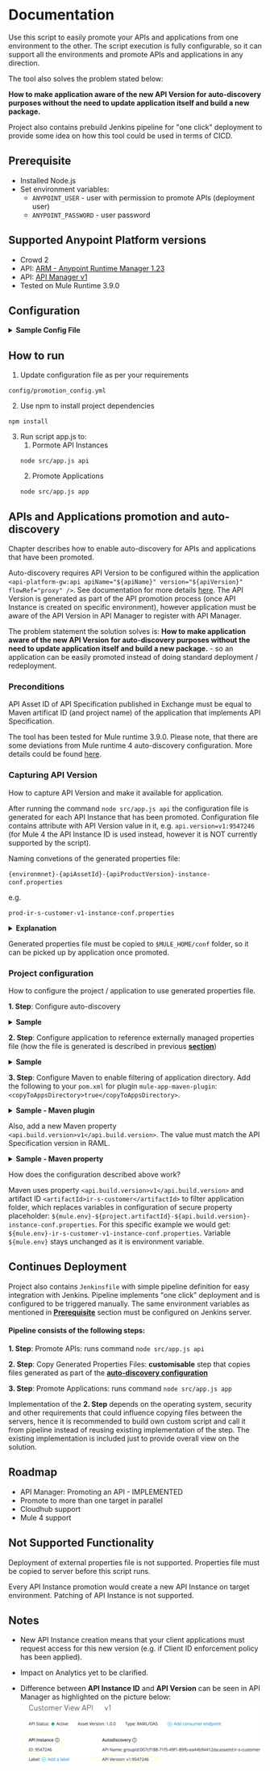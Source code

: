 
# Documentation 

Use this script to easily promote your APIs and applications from one environment to the other. The script execution is fully configurable, so it can support all the environments and promote APIs and applications in any direction. 

The tool also solves the problem stated below:<p>
**How to make application aware of the new API Version for auto-discovery purposes without the need to update application itself and build a new package.**

Project also contains prebuild Jenkins pipeline for "one click" deployment to provide some idea on how this tool could be used in terms of CICD.

## Prerequisite

* Installed Node.js
* Set environment variables:
	* `ANYPOINT_USER` - user with permission to promote APIs (deployment user)
	* `ANYPOINT_PASSWORD` - user password

## Supported Anypoint Platform versions

* Crowd 2
* API: [ARM - Anypoint Runtime Manager 1.23](https://anypoint.mulesoft.com/apiplatform/anypoint-platform/#/portals/organizations/ae639f94-da46-42bc-9d51-180ec25cf994/apis/38784/versions/1490649/pages/182845)
* API: [API Manager v1](https://anypoint.mulesoft.com/exchange/portals/anypoint-platform-eng/f1e97bc6-315a-4490-82a7-23abe036327a.anypoint-platform/api-manager-api/api/v1/pages/Promoting%20an%20API/)
* Tested on Mule Runtime 3.9.0


## Configuration
<details><summary><b>Sample Config File</b></summary><p>
	
```
Config:
  SourceEnvName: "TEST" 		  //name of environment configure on ARM
  SourceServerName: "summer" 	//source runtime name - could be server or cluster
  SourceServerType: "SERVER" 	//supported types are SERVER or CLUSTER
  TargetEnvName: "PROD" 		  //name of environment configured on ARM
  TargetServerName: "joker" 	//target runtime name - could be server or cluster
  TargetServerType: "SERVER" 	//supported types are SERVER or CLUSTER
  Applications: 				      //all the applications running on source runtime that should be promoted to target runtime
    - hello-world-v1
    - hello-world-v2
  Apis:                       //API instances (in API Manager) that should be promoted to target environment
    - 9546857                 //API Instance ID of the source API Instance
```
</p></details>

## How to run
1. Update configuration file as per your requirements
```
config/promotion_config.yml
```
2. Use npm to install project dependencies
```
npm install
```
3. Run script app.js to:
	1. Pormote API Instances
	```
	node src/app.js api
	```
	2. Promote Applications
	```
	node src/app.js app
	```

## APIs and Applications promotion and auto-discovery
Chapter describes how to enable auto-discovery for APIs and applications that have been promoted.

Auto-discovery requires API Version to be configured within the application `<api-platform-gw:api apiName="${apiName}" version="${apiVersion}" flowRef="proxy" />`. See documentation for more details [here](https://docs.mulesoft.com/api-manager/v/2.x/configure-auto-discovery-new-task). The API Version is generated as part of the API promotion process (once API Instance is created on specific environment), however application must be aware of the API Version in API Manager to register with API Manager.

The problem statement the solution solves is: **How to make application aware of the new API Version for auto-discovery purposes without the need to update application itself and build a new package.** - so an application can be easily promoted instead of doing standard deployment / redeployment.

### Preconditions
API Asset ID of API Specification published in Exchange must be equal to Maven artificat ID (and project name) of the application that implements API Specification.

The tool has been tested for Mule runtime 3.9.0. Please note, that there are some deviations from Mule runtime 4 auto-discovery configuration. More details could be found [here](https://docs.mulesoft.com/api-manager/v/2.x/api-auto-discovery-new-concept).

### Capturing API Version
How to capture API Version and make it available for application.

After running the command `node src/app.js api` the configuration file is generated for each API Instance that has been promoted. Configuration file contains attribute with API Version value in it, e.g. `api.version=v1:9547246` (for Mule 4 the API Instance ID is used instead, however it is NOT currently supported by the script).

Naming convetions of the generated properties file: 
```
{environmnet}-{apiAssetId}-{apiProductVersion}-instance-conf.properties
```
e.g. 
```
prod-ir-s-customer-v1-instance-conf.properties
```

<details><summary><b>Explanation</b></summary><p>
	
```
{environment}: Usually configured as environment variable to define runtime environment. e.g. mule.env=prod 
{apiAssetId}: Exchange Asset ID of API Specification (application Maven artefact ID must have the same value) 
{apiProductVersion}: API Version defined in RAML, also available on Exchange, e.g. v1. This is NOT API Version in API Manager that has the following format: apiProductVersion:apiInstanceId, e.g. v1:9547246 
```
</p></details><p></p>

Generated properties file must be copied to `$MULE_HOME/conf` folder, so it can be picked up by application once promoted.

### Project configuration
How to configure the project / application to use generated properties file.

**1. Step**: Configure auto-discovery

<details><summary><b>Sample</b></summary>
	
```xml
<api-platform-gw:api apiName="${api.name}" version="${api.version}" flowRef="api-main" create="true" apikitRef="api-config" doc:name="API Autodiscovery"/>
```
</details><p></p>

**2. Step**: Configure application to reference externally managed properties file (how the file is generated is described in previous [**section**](#capturing-api-version))

<details><summary><b>Sample</b></summary>
	
```xml
<secure-property-placeholder:config name="Secure_Property_Placeholder"  
      key="${sec.key}" 
      location="${mule.env}.properties,${mule.env}-${project.artifactId}-${api.build.version}-instance-conf.properties" doc:name="Secure Property Placeholder"/>
```
</details><p></p>

**3. Step**: Configure Maven to enable filtering of application directory. Add the following to your `pom.xml` for plugin `mule-app-maven-plugin`: `<copyToAppsDirectory>true</copyToAppsDirectory>`.

<details><summary><b>Sample - Maven plugin</b></summary>
	
```xml
<plugin>
  <groupId>org.mule.tools.maven</groupId>
  <artifactId>mule-app-maven-plugin</artifactId>
  <version>${mule.tools.version}</version>
  <extensions>true</extensions>
  <configuration>
    <copyToAppsDirectory>true</copyToAppsDirectory>
    <filterAppDirectory>true</filterAppDirectory>
  </configuration>
</plugin> 
```
</details><p></p>

Also, add a new Maven property `<api.build.version>v1</api.build.version>`. The value must match the API Specification version in RAML.

<details><summary><b>Sample - Maven property</b></summary>
	
```xml
  <properties>
    <api.build.version>v1</api.build.version>
    
    <project.build.sourceEncoding>UTF-8</project.build.sourceEncoding>
    <project.reporting.outputEncoding>UTF-8</project.reporting.outputEncoding>
    <mule.version>3.9.0</mule.version>
    <mule.tools.version>1.2</mule.tools.version>
    <maven.assembly.plugin.version>3.0.0</maven.assembly.plugin.version>
    <maven.release.plugin.version>2.5.3</maven.release.plugin.version>
    <munit.version>1.3.7</munit.version>
    <mule.munit.support.version>3.9.1</mule.munit.support.version>
  </properties>
```
</details><p></p>

How does the configuration described above work? <p></p>
Maven uses property `<api.build.version>v1</api.build.version>` and artifact ID `<artifactId>ir-s-customer</artifactId>` to filter application folder, which replaces variables in configuration of secure property placeholder: `${mule.env}-${project.artifactId}-${api.build.version}-instance-conf.properties`. For this specific example we would get: `${mule.env}-ir-s-customer-v1-instance-conf.properties`. Variable `${mule.env}` stays unchanged as it is environment variable.

## Continues Deployment
Project also contains `Jenkinsfile` with simple pipeline definition for easy integration with Jenkins. Pipeline implements "one click" deployment and is configured to be triggered manually.
The same environment variables as mentioned in [**Prerequisite**](#prerequisite) section must be configured on Jenkins server.

#### Pipeline consists of the following steps:

**1. Step**:  Promote APIs: runs command `node src/app.js api`

**2. Step**: Copy Generated Properties Files: **customisable** step that copies files generated as part of the [**auto-discovery configuration**](#capturing-api-version)

**3. Step**: Promote Applications: runs command `node src/app.js app`

Implementation of the **2. Step** depends on the operating system, security and other requirements that could influence copying files between the servers, hence it is recommended to build own custom script and call it from pipeline instead of reusing existing implementation of the step. The existing implementation is included just to provide overall view on the solution.

## Roadmap

* API Manager: Promoting an API - IMPLEMENTED
* Promote to more than one target in parallel
* Cloudhub support
* Mule 4 support

## Not Supported Functionality
Deployment of external properties file is not supported. Properties file must be copied to server before this script runs.

Every API Instance promotion would create a new API Instance on target environment. Patching of API Instance is not supported.

## Notes
* New API Instance creation means that your client applications must request access for this new version (e.g. if Client ID enforcement policy has been applied).

* Impact on Analytics yet to be clarified.

* Difference between **API Instance ID** and **API Version** can be seen in API Manager as highlighted on the picture below:
![API Instance ID vs API Version](./images/api-manager.png)
